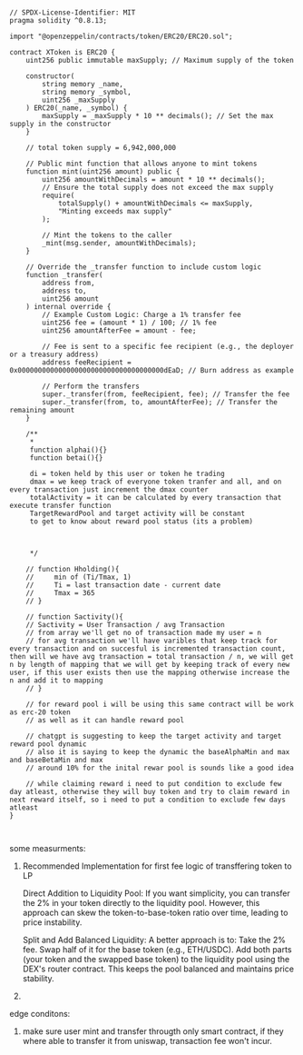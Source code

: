 ```


// SPDX-License-Identifier: MIT
pragma solidity ^0.8.13;

import "@openzeppelin/contracts/token/ERC20/ERC20.sol";

contract XToken is ERC20 {
    uint256 public immutable maxSupply; // Maximum supply of the token

    constructor(
        string memory _name,
        string memory _symbol,
        uint256 _maxSupply
    ) ERC20(_name, _symbol) {
        maxSupply = _maxSupply * 10 ** decimals(); // Set the max supply in the constructor
    }

    // total token supply = 6,942,000,000

    // Public mint function that allows anyone to mint tokens
    function mint(uint256 amount) public {
        uint256 amountWithDecimals = amount * 10 ** decimals();
        // Ensure the total supply does not exceed the max supply
        require(
            totalSupply() + amountWithDecimals <= maxSupply,
            "Minting exceeds max supply"
        );

        // Mint the tokens to the caller
        _mint(msg.sender, amountWithDecimals);
    }

    // Override the _transfer function to include custom logic
    function _transfer(
        address from,
        address to,
        uint256 amount
    ) internal override {
        // Example Custom Logic: Charge a 1% transfer fee
        uint256 fee = (amount * 1) / 100; // 1% fee
        uint256 amountAfterFee = amount - fee;

        // Fee is sent to a specific fee recipient (e.g., the deployer or a treasury address)
        address feeRecipient = 0x000000000000000000000000000000000000dEaD; // Burn address as example

        // Perform the transfers
        super._transfer(from, feeRecipient, fee); // Transfer the fee
        super._transfer(from, to, amountAfterFee); // Transfer the remaining amount
    }

    /**
     *
     function alphai(){}
     function betai(){}

     di = token held by this user or token he trading
     dmax = we keep track of everyone token tranfer and all, and on every transaction just increment the dmax counter
     totalActivity = it can be calculated by every transaction that execute transfer function
     TargetRewardPool and target activity will be constant
     to get to know about reward pool status (its a problem)



     */

    // function Hholding(){
    //     min of (Ti/Tmax, 1)
    //     Ti = last transaction date - current date
    //     Tmax = 365
    // }

    // function Sactivity(){
    // Sactivity = User Transaction / avg Transaction
    // from array we'll get no of transaction made my user = n
    // for avg transaction we'll have varibles that keep track for every transaction and on succesful is incremented transaction count, then will we have avg transaction = total transaction / n, we will get n by length of mapping that we will get by keeping track of every new user, if this user exists then use the mapping otherwise increase the n and add it to mapping
    // }

    // for reward pool i will be using this same contract will be work as erc-20 token
    // as well as it can handle reward pool

    // chatgpt is suggesting to keep the target activity and target reward pool dynamic
    // also it is saying to keep the dynamic the baseAlphaMin and max and baseBetaMin and max
    // around 10% for the inital rewar pool is sounds like a good idea

    // while claiming reward i need to put condition to exclude few day atleast, otherwise they will buy token and try to claim reward in next reward itself, so i need to put a condition to exclude few days atleast
}



```

some measurments:

1. Recommended Implementation for first fee logic of transffering token to LP

   Direct Addition to Liquidity Pool:
   If you want simplicity, you can transfer the 2% in your token directly to the liquidity pool. However, this approach can skew the token-to-base-token ratio over time, leading to price instability.

   Split and Add Balanced Liquidity:
   A better approach is to:
   Take the 2% fee.
   Swap half of it for the base token (e.g., ETH/USDC).
   Add both parts (your token and the swapped base token) to the liquidity pool using the DEX's router contract.
   This keeps the pool balanced and maintains price stability.

2.

edge conditons:

1. make sure user mint and transfer througth only smart contract, if they where able to transfer it from uniswap, transaction fee won't incur.
